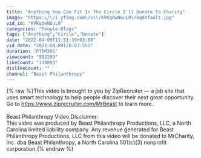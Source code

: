 ```yaml
---
title: "Anything You Can Fit In The Circle I'll Donate To Charity"
image: "https:\/\/i.ytimg.com\/vi\/KVKqOwN6uL0\/hqdefault.jpg"
vid_id: "KVKqOwN6uL0"
categories: "People-Blogs"
tags: ["Anything","Circle","Donate"]
date: "2022-04-09T11:51:39+03:00"
vid_date: "2022-04-08T20:07:55Z"
duration: "PT5M30S"
viewcount: "992209"
likeCount: "130893"
dislikeCount: ""
channel: "Beast Philanthropy"
---
```

{% raw %}This video is brought to you by ZipRecruiter — a job site that uses smart technology to help people discover their next great opportunity. Go to <a rel="nofollow" target="blank" href="https://www.ziprecruiter.com/MrBeast">https://www.ziprecruiter.com/MrBeast</a> to learn more.<br /><br />Beast Philanthropy Video Disclaimer:<br />This video was produced by Beast Philanthropy Productions, LLC, a North Carolina limited liability company. Any revenue generated for Beast Philanthropy Productions, LLC from this video will be donated to MrCharity, Inc. dba Beast Philanthropy, a North Carolina 501(c)(3) nonprofit corporation.{% endraw %}
